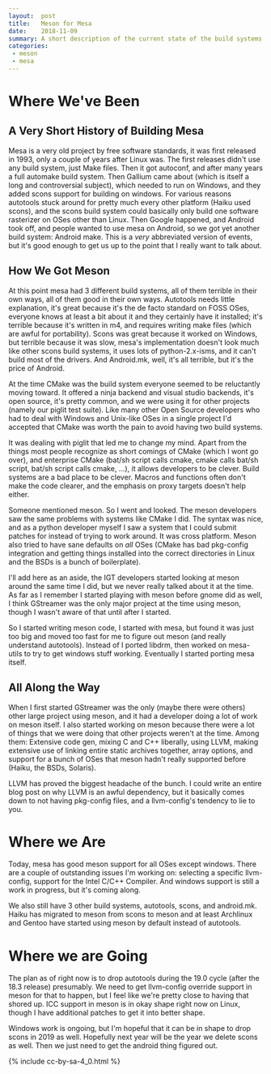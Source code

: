 ```yaml
---
layout:  post
title:   Meson for Mesa
date:    2018-11-09
summary: A short description of the current state of the build systems in mesa, the status of the meson build, why I chose meson, and where we're going in the future.
categories:
 - meson
 - mesa
---
```


# Where We've Been

## A Very Short History of Building Mesa

Mesa is a very old project by free software standards, it was first released in
1993, only a couple of years after Linux was. The first releases didn't use any
build system, just Make files. Then it got autoconf, and after many years a
full automake build system. Then Gallium came about (which is itself a long and
controversial subject), which needed to run on Windows, and they added scons
support for building on windows. For various reasons autotools stuck around for
pretty much every other platform (Haiku used scons), and the scons build system
could basically only build one software rasterizer on OSes other than Linux.
Then Google happened, and Android took off, and people wanted to use mesa on
Android, so we got yet another build system: Android make. This is a *very*
abbreviated version of events, but it's good enough to get us up to the point
that I really want to talk about.

## How We Got Meson

At this point mesa had 3 different build systems, all of them terrible in their
own ways, all of them good in their own ways. Autotools needs little
explanation, it's great because it's the de facto standard on FOSS OSes,
everyone knows at least a bit about it and they certainly have it installed;
it's terrible because it's written in m4, and requires writing make files
(which are awful for portability). Scons was great because it worked on
Windows, but terrible because it was slow, mesa's implementation doesn't look
much like other scons build systems, it uses lots of python-2.x-isms, and it
can't build most of the drivers. And Android.mk, well, it's all terrible, but
it's the price of Android.

At the time CMake was the build system everyone seemed to be reluctantly moving
toward. It offered a ninja backend and visual studio backends, it's open source,
it's pretty common, and we were using it for other projects (namely our piglit
test suite). Like many other Open Source developers who had to deal with
Windows and Unix-like OSes in a single project I'd accepted that CMake was
worth the pain to avoid having two build systems.

It was dealing with piglit that led me to change my mind. Apart from the things
most people recognize as short comings of CMake (which I wont go over), and
enterprise CMake (bat/sh script calls cmake, cmake calls bat/sh script, bat/sh
script calls cmake, ...), it allows developers to be clever. Build systems are
a bad place to be clever. Macros and functions often don't make the code
clearer, and the emphasis on proxy targets doesn't help either.

Someone mentioned meson. So I went and looked. The meson developers saw the
same problems with systems like CMake I did. The syntax was nice, and as a
python developer myself I saw a system that I could submit patches for instead
of trying to work around. It was cross platform. Meson also tried to have sane
defaults on *all* OSes (CMake has bad pkg-config integration and getting things
installed into the correct directories in Linux and the BSDs is a bunch of
boilerplate).

I'll add here as an aside, the IGT developers started looking at meson around
the same time I did, but we never really talked about it at the time. As far as
I remember I started playing with meson before gnome did as well, I think
GStreamer was the only major project at the time using meson, though I wasn't
aware of that until after I started.

So I started writing meson code, I started with mesa, but found it was just too
big and moved too fast for me to figure out meson (and really understand
autotools). Instead of I ported libdrm, then worked on mesa-utils to try to get
windows stuff working. Eventually I started porting mesa itself.

## All Along the Way

When I first started GStreamer was the only (maybe there were others) other
large project using meson, and it had a developer doing a lot of work on meson
itself. I also started working on meson because there were a lot of things that
we were doing that other projects weren't at the time. Among them: Extensive
code gen, mixing C and C++ liberally, using LLVM, making extensive use of
linking entire static archives together, array options, and support for a bunch
of OSes that meson hadn't really supported before (Haiku, the BSDs, Solaris).

LLVM has proved the biggest headache of the bunch. I could write an entire blog
post on why LLVM is an awful dependency, but it basically comes down to not
having pkg-config files, and a llvm-config's tendency to lie to you.

# Where we Are

Today, mesa has good meson support for all OSes except windows. There are a
couple of outstanding issues I'm working on: selecting a specific llvm-config,
support for the Intel C/C++ Compiler. And windows support is still a work in
progress, but it's coming along.

We also still have 3 other build systems, autotools, scons, and android.mk.
Haiku has migrated to meson from scons to meson and at least Archlinux and
Gentoo have started using meson by default instead of autotools.

# Where we are Going

The plan as of right now is to drop autotools during the 19.0 cycle (after the
18.3 release) presumably. We need to get llvm-config override support in meson
for that to happen, but I feel like we're pretty close to having that shored
up. ICC support in meson is in okay shape right now on Linux, though I have
additional patches to get it into better shape.

Windows work is ongoing, but I'm hopeful that it can be in shape to drop scons
in 2019 as well. Hopefully next year will be the year we delete scons as well.
Then we just need to get the android thing figured out.

{% include cc-by-sa-4_0.html %}
